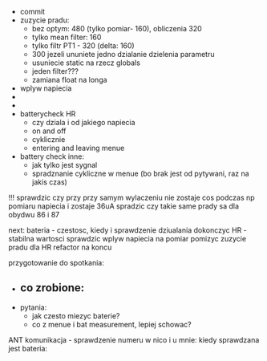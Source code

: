 - commit
- zuzycie pradu:
	- bez optym: 480 (tylko pomiar- 160), obliczenia 320
	- tylko mean filter: 160
	- tylko filtr PT1 - 320 (delta: 160)
	- 300 jezeli ununiete jedno dzialanie dzielenia parametru
	- usuniecie static na rzecz globals
	- jeden filter???
	- zamiana float na longa
- wplyw napiecia 
- 
- 
- batterycheck HR
	- czy dziala i od jakiego napiecia
	- on and off
	- cyklicznie 
	- entering and leaving menue
- battery check inne:
	- jak tylko jest sygnal
	- spradznanie cykliczne w menue (bo brak jest od pytywani, raz na jakis czas)

!!! sprawdzic czy przy przy samym wylaczeniu nie zostaje cos podczas np pomiaru napiecia i zostaje 36uA
spradzic czy takie same prady sa dla obydwu 86 i 87

next:
bateria - czestosc, kiedy i sprawdzenie dziualania
dokonczyc HR - stabilna wartosci
sprawdzic wplyw napiecia na pomiar
pomizyc zuzycie pradu dla HR
refactor na koncu

przygotowanie do spotkania:
- co zrobione:
	- 
- pytania:
	- jak czesto miezyc baterie?
	- co z menue i bat measurement, lepiej schowac?

ANT komunikacja - sprawdzenie numeru w nico i u mnie: 
kiedy sprawdzana jest bateria: 